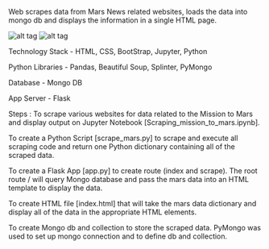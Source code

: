 Web scrapes data from Mars News related websites, loads the data into mongo db and displays the information in a single HTML page.

![alt tag](https://github.com/PetraLee2019/Mission_to_Mars/blob/master/Images/Final_Screenshot_1.png?raw=true)
![alt tag](https://github.com/PetraLee2019/Mission_to_Mars/blob/master/Images/Final_Screenshot_3.png)


Technology Stack - HTML, CSS, BootStrap, Jupyter, Python

Python Libraries - Pandas, Beautiful Soup, Splinter, PyMongo

Database - Mongo DB

App Server - Flask

Steps :
To scrape various websites for data related to the Mission to Mars and display output on Jupyter Notebook [Scraping_mission_to_mars.ipynb].

To create a Python Script [scrape_mars.py] to scrape and execute all scraping code and return one Python dictionary containing all of the scraped data.

To create a Flask App [app.py] to create route (index and scrape). The root route / will query Mongo database and pass the mars data into an HTML template to display the data.

To create HTML file [index.html] that will take the mars data dictionary and display all of the data in the appropriate HTML elements.

To create Mongo db and collection to store the scraped data. PyMongo was used to set up mongo connection and to define db and collection.
